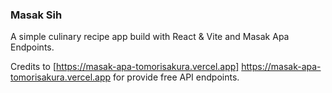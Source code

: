 ### Masak Sih

A simple culinary recipe app build with React & Vite and Masak Apa Endpoints.

Credits to [https://masak-apa-tomorisakura.vercel.app] https://masak-apa-tomorisakura.vercel.app for provide free API endpoints.